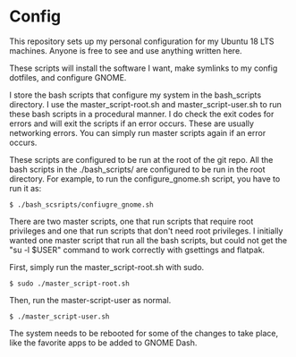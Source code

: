 # Config
This repository sets up my personal configuration for my Ubuntu 18 LTS machines. Anyone is free to see and use anything written here.

These scripts will install the software I want, make symlinks to my config dotfiles, and configure GNOME.

I store the bash scripts that configure my system in the bash_scripts directory. I use the master_script-root.sh and master_script-user.sh to run these bash scripts in a procedural manner. I do check the exit codes for errors and will exit the scripts if an error occurs. These are usually networking errors. You can simply run master scripts again if an error occurs.

These scripts are configured to be run at the root of the git repo. All the bash scripts in the ./bash_scripts/ are configured to be run in the root directory. For example, to run the configure_gnome.sh script, you have to run it as:
```
$ ./bash_scsripts/confiugre_gnome.sh
```

There are two master scripts, one that run scripts that require root privileges and one that run scripts that don't need root privileges. I initially wanted one master script that run all the bash scripts, but could not get the "su -l $USER" command to work correctly with gsettings and flatpak.

First, simply run the master_script-root.sh with sudo.
```
$ sudo ./master_script-root.sh
```

Then, run the master-script-user as normal.
```
$ ./master_script-user.sh
```

The system needs to be rebooted for some of the changes to take place, like the favorite apps to be added to GNOME Dash.
